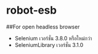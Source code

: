 # robot-esb

##For open headless browser
- Selenium เวอร์ชั่น 3.8.0 หรือใหม่กว่า
- SeleniumLibrary เวอร์ชั่น 3.1.0
